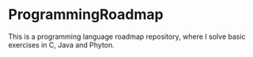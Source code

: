 # ProgrammingRoadmap
This is a programming language roadmap repository, where I solve basic exercises in C, Java and Phyton.
